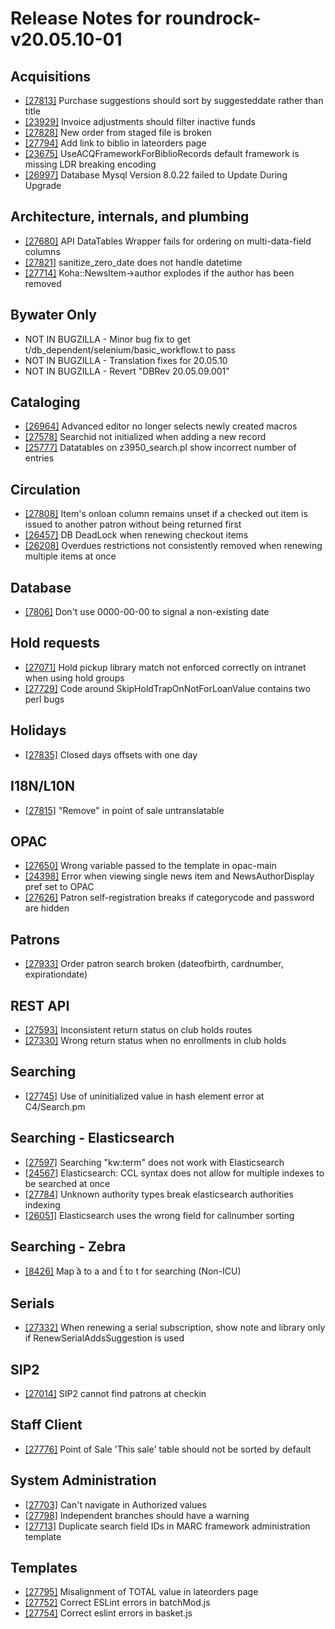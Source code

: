 
# Release Notes for roundrock-v20.05.10-01

## Acquisitions

- [[27813]](http://bugs.koha-community.org/bugzilla3/show_bug.cgi?id=27813) Purchase suggestions should sort by suggesteddate rather than title
- [[23929]](http://bugs.koha-community.org/bugzilla3/show_bug.cgi?id=23929) Invoice adjustments should filter inactive funds
- [[27828]](http://bugs.koha-community.org/bugzilla3/show_bug.cgi?id=27828) New order from staged file is broken
- [[27794]](http://bugs.koha-community.org/bugzilla3/show_bug.cgi?id=27794) Add link to biblio in lateorders page
- [[23675]](http://bugs.koha-community.org/bugzilla3/show_bug.cgi?id=23675) UseACQFrameworkForBiblioRecords default framework is missing LDR breaking encoding
- [[26997]](http://bugs.koha-community.org/bugzilla3/show_bug.cgi?id=26997) Database Mysql Version 8.0.22 failed to Update During Upgrade

## Architecture, internals, and plumbing

- [[27680]](http://bugs.koha-community.org/bugzilla3/show_bug.cgi?id=27680) API DataTables Wrapper fails for ordering on multi-data-field columns
- [[27821]](http://bugs.koha-community.org/bugzilla3/show_bug.cgi?id=27821) sanitize_zero_date does not handle datetime
- [[27714]](http://bugs.koha-community.org/bugzilla3/show_bug.cgi?id=27714) Koha::NewsItem->author explodes if the author has been removed

## Bywater Only

- NOT IN BUGZILLA - Minor bug fix to get t/db_dependent/selenium/basic_workflow.t to pass
- NOT IN BUGZILLA - Translation fixes for 20.05.10
- NOT IN BUGZILLA - Revert "DBRev 20.05.09.001"

## Cataloging

- [[26964]](http://bugs.koha-community.org/bugzilla3/show_bug.cgi?id=26964) Advanced editor no longer selects newly created macros
- [[27578]](http://bugs.koha-community.org/bugzilla3/show_bug.cgi?id=27578) Searchid not initialized when adding a new record
- [[25777]](http://bugs.koha-community.org/bugzilla3/show_bug.cgi?id=25777) Datatables on z3950_search.pl show incorrect number of entries

## Circulation

- [[27808]](http://bugs.koha-community.org/bugzilla3/show_bug.cgi?id=27808) Item's onloan column remains unset if a checked out item is issued to another patron without being returned first
- [[26457]](http://bugs.koha-community.org/bugzilla3/show_bug.cgi?id=26457) DB DeadLock when renewing checkout items
- [[26208]](http://bugs.koha-community.org/bugzilla3/show_bug.cgi?id=26208) Overdues restrictions not consistently removed when renewing multiple items at once

## Database

- [[7806]](http://bugs.koha-community.org/bugzilla3/show_bug.cgi?id=7806) Don't use 0000-00-00 to signal a non-existing date

## Hold requests

- [[27071]](http://bugs.koha-community.org/bugzilla3/show_bug.cgi?id=27071) Hold pickup library match not enforced correctly on intranet when using hold groups
- [[27729]](http://bugs.koha-community.org/bugzilla3/show_bug.cgi?id=27729) Code around SkipHoldTrapOnNotForLoanValue contains two perl bugs

## Holidays

- [[27835]](http://bugs.koha-community.org/bugzilla3/show_bug.cgi?id=27835) Closed days offsets with one day

## I18N/L10N

- [[27815]](http://bugs.koha-community.org/bugzilla3/show_bug.cgi?id=27815) "Remove" in point of sale untranslatable

## OPAC

- [[27650]](http://bugs.koha-community.org/bugzilla3/show_bug.cgi?id=27650) Wrong variable passed to the template in opac-main
- [[24398]](http://bugs.koha-community.org/bugzilla3/show_bug.cgi?id=24398) Error when viewing single news item and NewsAuthorDisplay pref set to OPAC
- [[27626]](http://bugs.koha-community.org/bugzilla3/show_bug.cgi?id=27626) Patron self-registration breaks if categorycode and password are hidden

## Patrons

- [[27933]](http://bugs.koha-community.org/bugzilla3/show_bug.cgi?id=27933) Order patron search broken (dateofbirth, cardnumber, expirationdate)

## REST API

- [[27593]](http://bugs.koha-community.org/bugzilla3/show_bug.cgi?id=27593) Inconsistent return status on club holds routes
- [[27330]](http://bugs.koha-community.org/bugzilla3/show_bug.cgi?id=27330) Wrong return status when no enrollments in club holds

## Searching

- [[27745]](http://bugs.koha-community.org/bugzilla3/show_bug.cgi?id=27745) Use of uninitialized value in hash element error at C4/Search.pm

## Searching - Elasticsearch

- [[27597]](http://bugs.koha-community.org/bugzilla3/show_bug.cgi?id=27597) Searching "kw:term" does not work with Elasticsearch
- [[24567]](http://bugs.koha-community.org/bugzilla3/show_bug.cgi?id=24567) Elasticsearch: CCL syntax does not allow for multiple indexes to be searched at once
- [[27784]](http://bugs.koha-community.org/bugzilla3/show_bug.cgi?id=27784) Unknown authority types break elasticsearch authorities indexing
- [[26051]](http://bugs.koha-community.org/bugzilla3/show_bug.cgi?id=26051) Elasticsearch uses the wrong field for callnumber sorting

## Searching - Zebra

- [[8426]](http://bugs.koha-community.org/bugzilla3/show_bug.cgi?id=8426) Map  ︡a to a and t︠ to t for searching (Non-ICU)

## Serials

- [[27332]](http://bugs.koha-community.org/bugzilla3/show_bug.cgi?id=27332) When renewing a serial subscription, show note and library only if RenewSerialAddsSuggestion is used

## SIP2

- [[27014]](http://bugs.koha-community.org/bugzilla3/show_bug.cgi?id=27014) SIP2 cannot find patrons at checkin

## Staff Client

- [[27776]](http://bugs.koha-community.org/bugzilla3/show_bug.cgi?id=27776) Point of Sale 'This sale' table should not be sorted by default

## System Administration

- [[27703]](http://bugs.koha-community.org/bugzilla3/show_bug.cgi?id=27703) Can't navigate in Authorized values
- [[27798]](http://bugs.koha-community.org/bugzilla3/show_bug.cgi?id=27798) Independent branches should have a warning
- [[27713]](http://bugs.koha-community.org/bugzilla3/show_bug.cgi?id=27713) Duplicate search field IDs in MARC framework administration template

## Templates

- [[27795]](http://bugs.koha-community.org/bugzilla3/show_bug.cgi?id=27795) Misalignment of TOTAL value in lateorders page
- [[27752]](http://bugs.koha-community.org/bugzilla3/show_bug.cgi?id=27752) Correct ESLint errors in batchMod.js
- [[27754]](http://bugs.koha-community.org/bugzilla3/show_bug.cgi?id=27754) Correct eslint errors in basket.js


